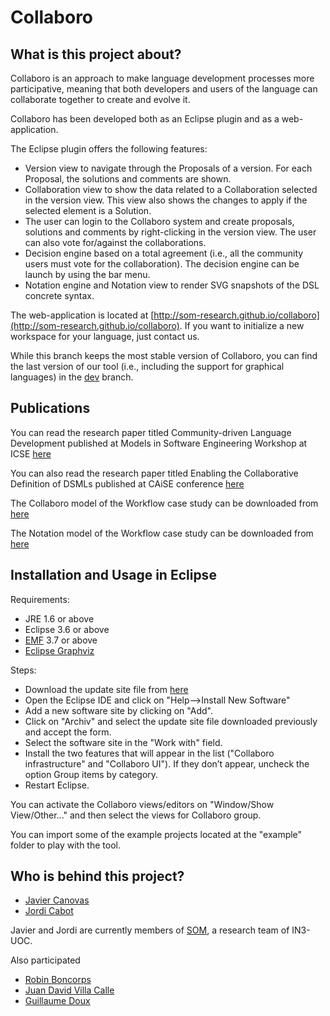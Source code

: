 Collaboro
=========

What is this project about?
---------------------------

Collaboro is an approach to make language development processes more participative, meaning that both developers and users of the language can collaborate together to create and evolve it.

Collaboro has been developed both as an Eclipse plugin and as a web-application.

The Eclipse plugin offers the following features:

* Version view to navigate through the Proposals of a version. For each Proposal, the solutions and comments are shown.
* Collaboration view to show the data related to a Collaboration selected in the version view. This view also shows the changes to apply if the selected element is a Solution.
* The user can login to the Collaboro system and create proposals, solutions and comments by right-clicking in the version view. The user can also vote for/against the collaborations.
* Decision engine based on a total agreement (i.e., all the community users must vote for the collaboration). The decision engine can be launch by using the bar menu.
* Notation engine and Notation view to render SVG snapshots of the DSL concrete syntax.

The web-application is located at [http://som-research.github.io/collaboro](http://som-research.github.io/collaboro). If you want to initialize a new workspace for your language, just contact us.   

While this branch keeps the most stable version of Collaboro, you can find the last version of our tool (i.e., including the support for graphical languages) in the [dev](https://github.com/SOM-Research/collaboro/tree/dev) branch.  

Publications
------------

You can read the research paper titled Community-driven Language Development published at Models in Software Engineering Workshop at ICSE [here](http://goo.gl/AAHyg)

You can also read the research paper titled Enabling the Collaborative Definition of DSMLs published at CAiSE conference [here](http://goo.gl/i9vTS)

The Collaboro model of the Workflow case study can be downloaded from [here](https://github.com/jlcanovas/collaboro/blob/master/examples/fr.inria.atlanmod.collaboro.examples.workflow/model/ModiscoWorkflow.history)

The Notation model of the Workflow case study can be downloaded from [here](https://github.com/jlcanovas/collaboro/blob/master/examples/fr.inria.atlanmod.collaboro.examples.workflow/model/ModiscoWorkflow.notation)

Installation and Usage in Eclipse
---------------------------------
Requirements:

* JRE 1.6 or above
* Eclipse 3.6 or above
* [EMF](https://eclipse.org/modeling/emf/) 3.7 or above
* [Eclipse Graphviz](https://github.com/abstratt/eclipsegraphviz)

Steps:
* Download the update site file from [here](https://github.com/SOM-Research/collaboro/blob/751e33e323913feb6eed0126e52cd0cfe98d54c9/plugins/fr.inria.atlanmod.collaboro/fr.inria.atlanmod.collaboro.zip)
* Open the Eclipse IDE and click on "Help-->Install New Software"
* Add a new software site by clicking on "Add".
* Click on "Archiv" and select the update site file downloaded previously and accept the form.
* Select the software site in the "Work with" field.
* Install the two features that will appear in the list ("Collaboro infrastructure" and "Collaboro UI"). If they don’t appear, uncheck the option Group items by category.
* Restart Eclipse.

You can activate the Collaboro views/editors on "Window/Show View/Other..." and then select the views for Collaboro group.

You can import some of the example projects located at the "example" folder to play with the tool.

Who is behind this project?
---------------------------
* [Javier Canovas](http://github.com/jlcanovas/ "Javier Canovas")
* [Jordi Cabot](http://github.com/jcabot/ "Jordi Cabot")

Javier and Jordi are currently members of [SOM](http://som.uoc.es), a research team of IN3-UOC. 

Also participated
* [Robin Boncorps](http://github.com/rboncorps/ "Robin Boncorps")
* [Juan David Villa Calle](https://github.com/juandavidvillacalle "Juan David Villa Calle")
* [Guillaume Doux](https://github.com/scheremele "Guillaume Doux")

